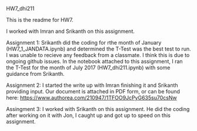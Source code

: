 HW7_dhi211

This is the readme for HW7.



I worked with Imran and Srikanth on this assignment. 


Assignment 1: Srikanth did the coding for rthe month of January (HW7_1_JANDATA.ipynb) and determined the T-Test was the best test to run. I was unable to recieve any feedback from a classmate. I think this is due to ongoing github issues. In the notebook attached to this assignment, I ran the T-Test for the month of July 2017 (HW7_dhi211.ipynb) with some guidance from Srikanth. 



Assignment 2: I started the write up with Imran finishing it and Srikanth providing input. Our document is attached in PDF form, or can be found here: https://www.authorea.com/210947/1TFOO9JcPyG635su70csNw


Assingment 3: I worked with Srikanth on this assignment. He did the coding after working on it with Jon, I caught up and got up to speed on this assignment. 
